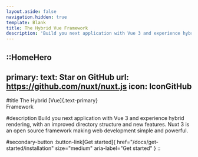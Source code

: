 ```yaml
---
layout.aside: false
navigation.hidden: true
template: Blank
title: The Hybrid Vue Framework
description: 'Build you next application with Vue 3 and experience hybrid rendering, with an improved directory structure and new features Nuxt 3 is an open source framework making web development simple and powerful.'
---
```


::HomeHero
---
primary:
  text: Star on GitHub
  url: https://github.com/nuxt/nuxt.js
  icon: IconGitHub
---

#title
The Hybrid [Vue]{.text-primary}<br>
Framework

#description
Build you next application with Vue 3 and experience hybrid rendering, with an improved directory structure and new features.
Nuxt 3 is an open source framework making web development simple and powerful.

#secondary-button
:button-link[Get started]{ href="/docs/get-started/installation" size="medium" aria-label="Get started" }
::
